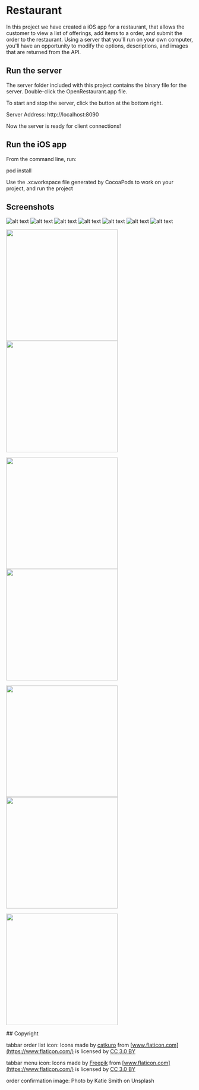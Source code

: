 # Restaurant

In this project we have created a iOS app for a restaurant, that allows the customer to view a list of offerings, add items to a order, and submit the order to the restaurant. Using a server that you'll run on your own computer, you'll have an opportunity to modify the options, descriptions, and images that are returned from the API.

## Run the server
The server folder included with this project contains the binary file for the server. Double-click the OpenRestaurant.app file.

To start and stop the server, click the button at the bottom right.

Server Address: http://localhost:8090

Now the server is ready for client connections!

## Run the iOS app

From the command line, run:

pod install

Use the .xcworkspace file generated by CocoaPods to work on your project, and run the project

## Screenshots

![alt text](https://raw.githubusercontent.com/swift-apps-developer/restaurant/master/app-images/categories.png)
![alt text](https://raw.githubusercontent.com/swift-apps-developer/restaurant/master/app-images/menu-items.png)
![alt text](https://raw.githubusercontent.com/swift-apps-developer/restaurant/master/app-images/menu-item.png)
![alt text](https://raw.githubusercontent.com/swift-apps-developer/restaurant/master/app-images/order.png)
![alt text](https://raw.githubusercontent.com/swift-apps-developer/restaurant/master/app-images/add-new-address.png)
![alt text](https://raw.githubusercontent.com/swift-apps-developer/restaurant/master/app-images/address-list.png)
![alt text](https://raw.githubusercontent.com/swift-apps-developer/restaurant/master/app-images/order-confirmation.png)

<p float="left">
  <img src="https://raw.githubusercontent.com/swift-apps-developer/restaurant/master/app-images/categories.png" width="300" />
  <img src="https://raw.githubusercontent.com/swift-apps-developer/restaurant/master/app-images/menu-items.png" width="300" /> 
</p>

<p float="left">
  <img src="https://raw.githubusercontent.com/swift-apps-developer/restaurant/master/app-images/menu-item.png" width="300" />
  <img src="https://raw.githubusercontent.com/swift-apps-developer/restaurant/master/app-images/order.png" width="300" />

</p>
<p float="left">
  <img src="https://raw.githubusercontent.com/swift-apps-developer/restaurant/master/app-images/add-new-address.png" width="300" /> 
  <img src="https://raw.githubusercontent.com/swift-apps-developer/restaurant/master/app-images/address-list.png" width="300" />
</p>

<p float="left">
  <img src="https://raw.githubusercontent.com/swift-apps-developer/restaurant/master/app-images/order-confirmation.png" width="300" />
</p>
## Copyright

tabbar order list icon: Icons made by [catkuro](https://www.flaticon.com/authors/catkuro) from [www.flaticon.com](https://www.flaticon.com/)  is licensed by [CC 3.0 BY]("http://creativecommons.org/licenses/by/3.0/")

tabbar menu icon: Icons made by [Freepik](https://www.freepik.com/) from [www.flaticon.com](https://www.flaticon.com/)  is licensed by [CC 3.0 BY]("http://creativecommons.org/licenses/by/3.0/")

order confirmation image: Photo by Katie Smith on Unsplash
